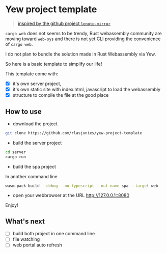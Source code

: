 # Yew project template

> [inspired by the github project `lenote-mirror`](https://github.com/snluu/lenote-mirror)

`cargo web` does not seems to be trendy, Rust webassembly community are moving toward `web-sys` and there is not yet CLI providing the convenience of `cargo web`.

I do not plan to bundle the solution made in Rust Webassembly via Yew.

So here is a basic template to simplify our life!  

This template come with:

- [x] it's own server project,
- [x] it's own static site with index.html, javascript to load the webassembly
- [x] structure to compile the file at the good place

## How to use

- download the project

```bash
git clone https://github.com/rlasjunies/yew-project-template

```

- build the server project

```bash
cd server
cargo run
```

- build the spa project

In another command line

```bash
wasm-pack build --debug --no-typescript --out-name spa --target web
```

- open your webbrowser at the URL <http://127.0.0.1::8080>

Enjoy!

## What's next

- [ ] build both project in one command line
- [ ] file watching
- [ ] web portal auto refresh